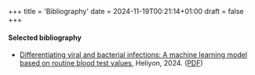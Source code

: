+++
title = 'Bibliography'
date = 2024-11-19T00:21:14+01:00
draft = false
+++

#### Selected bibliography

- [Differentiating viral and bacterial infections: A machine learning model based on routine blood test values](https://www.cell.com/heliyon/fulltext/S2405-8440(24)05403-3), Heliyon, 2024. ([PDF](pdf/PIIS2405844024054033.pdf))
